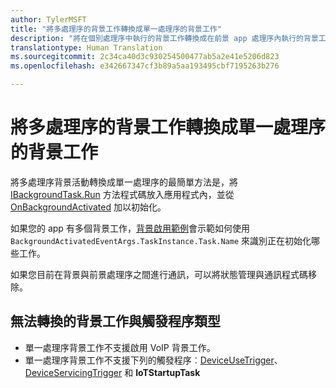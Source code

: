 ```yaml
---
author: TylerMSFT
title: "將多處理序的背景工作轉換成單一處理序的背景工作"
description: "將在個別處理序中執行的背景工作轉換成在前景 app 處理序內執行的背景工作。"
translationtype: Human Translation
ms.sourcegitcommit: 2c34ca40d3c930254500477ab5a2e41e5206d823
ms.openlocfilehash: e342667347cf3b89a5aa193495cbf7195263b276

---
```


# 將多處理序的背景工作轉換成單一處理序的背景工作

將多處理序背景活動轉換成單一處理序的最簡單方法是，將 [IBackgroundTask.Run](https://msdn.microsoft.com/en-us/library/windows/apps/windows.applicationmodel.background.ibackgroundtask.run.aspx?f=255&MSPPError=-2147217396) 方法程式碼放入應用程式內，並從 [OnBackgroundActivated](https://msdn.microsoft.com/en-us/library/windows/apps/windows.ui.xaml.application.onbackgroundactivated.aspx) 加以初始化。

如果您的 app 有多個背景工作，[背景啟用範例](https://github.com/Microsoft/Windows-universal-samples/tree/dev/Samples/BackgroundActivation)會示範如何使用 `BackgroundActivatedEventArgs.TaskInstance.Task.Name` 來識別正在初始化哪些工作。

如果您目前在背景與前景處理序之間進行通訊，可以將狀態管理與通訊程式碼移除。

## 無法轉換的背景工作與觸發程序類型

* 單一處理序背景工作不支援啟用 VoIP 背景工作。
* 單一處理序背景工作不支援下列的觸發程序︰[DeviceUseTrigger](https://msdn.microsoft.com/en-us/library/windows/apps/windows.applicationmodel.background.deviceusetrigger.aspx?f=255&MSPPError=-2147217396)、[DeviceServicingTrigger](https://msdn.microsoft.com/en-us/library/windows/apps/windows.applicationmodel.background.deviceservicingtrigger.aspx) 和 **IoTStartupTask**



<!--HONumber=Aug16_HO3-->


